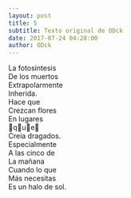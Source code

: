 ```yaml
---
layout: post
title: 5
subtitle: Texto original de ODck
date: 2017-07-24 04:28:00
author: ODck
---
```


La fotosíntesis  
De los muertos  
Extrapolarmente  
Inherida.  
Hace que  
Crezcan flores  
En lugares  
🌷q🌷u🌷e🌷  
Creía dragados.  
Especialmente  
A las cinco de  
La mañana  
Cuando lo que  
Más necesitas  
Es un halo de sol.  